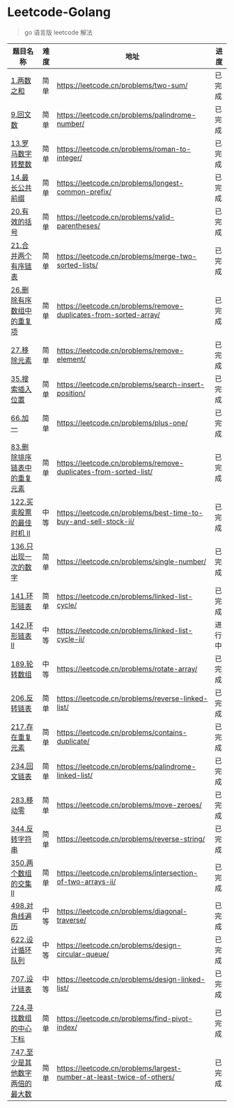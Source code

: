 # Leetcode-Golang
> go 语言版 leetcode 解法

| 题目名称                                                                       | 难度 | 地址 | 进度 |
|----------------------------------------------------------------------------|----|----|----|
| [1.两数之和](./1.two-sum/main.go)                                              | 简单 | https://leetcode.cn/problems/two-sum/ | 已完成 |
| [9.回文数](./9.palindrome-number/main.go)                                     | 简单 | https://leetcode.cn/problems/palindrome-number/ | 已完成 |
| [13.罗马数字转整数](./13.roman-to-integer/main.go)                                | 简单 | https://leetcode.cn/problems/roman-to-integer/ | 已完成 |
| [14.最长公共前缀](./14.longest-common-prefix/main.go)                                                 | 简单 | https://leetcode.cn/problems/longest-common-prefix/ | 已完成 |
| [20.有效的括号](./20.valid-parentheses/main.go)                                                 | 简单 | https://leetcode.cn/problems/valid-parentheses/ | 已完成 |
| [21.合并两个有序链表](./21.merge-two-sorted-lists/main.go)                         | 简单 | https://leetcode.cn/problems/merge-two-sorted-lists/ | 已完成 |
| [26.删除有序数组中的重复项](./26.remove-duplicates-from-sorted-array/main.go)         | 简单 | https://leetcode.cn/problems/remove-duplicates-from-sorted-array/ | 已完成 |
| [27.移除元素](./27.remove-element/main.go)         | 简单 | https://leetcode.cn/problems/remove-element/ | 已完成 |
| [35.搜索插入位置](./35.search-insert-position/main.go)         | 简单 | https://leetcode.cn/problems/search-insert-position/ | 已完成 |
| [66.加一](./66.plus-one/main.go)                                             | 简单 | https://leetcode.cn/problems/plus-one/ | 已完成 |
| [83.删除排序链表中的重复元素](./83.remove-duplicates-from-sorted-list/main.go)         | 简单 | https://leetcode.cn/problems/remove-duplicates-from-sorted-list/ | 已完成 |
| [122.买卖股票的最佳时机 II](./122.best-time-to-buy-and-sell-stock-ii/main.go)       | 中等 | https://leetcode.cn/problems/best-time-to-buy-and-sell-stock-ii/ | 已完成 |
| [136.只出现一次的数字](./136.single-number/main.go)                                | 简单 | https://leetcode.cn/problems/single-number/ | 已完成 |
| [141.环形链表](./141.linked-list-cycle/main.go)                                | 简单 | https://leetcode.cn/problems/linked-list-cycle/ | 已完成 |
| [142.环形链表 II](./142.linked-list-cycle-ii/main.go)                          | 中等 | https://leetcode.cn/problems/linked-list-cycle-ii/ | 进行中 |
| [189.轮转数组](./189.rotate-array/main.go)                                     | 中等 | https://leetcode.cn/problems/rotate-array/ | 已完成 |
| [206.反转链表](./206.reverse-linked-list/main.go)                              | 简单 | https://leetcode.cn/problems/reverse-linked-list/ | 已完成 |
| [217.存在重复元素](./217.contains-duplicate/main.go)                             | 简单 | https://leetcode.cn/problems/contains-duplicate/ | 已完成 |
| [234.回文链表](./234.palindrome-linked-list/main.go)                           | 简单 | https://leetcode.cn/problems/palindrome-linked-list/ | 已完成 |
| [283.移动零](./283.move-zeroes/main.go)                                       | 简单 | https://leetcode.cn/problems/move-zeroes/ | 已完成 |
| [344.反转字符串](./344.reverse-string/main.go)                                  | 简单 | https://leetcode.cn/problems/reverse-string/ | 已完成 |
| [350.两个数组的交集 II](./350.intersection-of-two-arrays-ii/main.go)              | 简单 | https://leetcode.cn/problems/intersection-of-two-arrays-ii/ | 已完成 |
| [498.对角线遍历](./498.diagonal-traverse/main.go)                               | 中等 | https://leetcode.cn/problems/diagonal-traverse/ | 已完成 |
| [622.设计循环队列](./622.design-circular-queue/main.go)                          | 中等 | https://leetcode.cn/problems/design-circular-queue/ | 已完成 |
| [707.设计链表](./707.design-linked-list/main.go)                               | 中等 | https://leetcode.cn/problems/design-linked-list/ | 已完成 |
| [724.寻找数组的中心下标](./724.find-pivot-index/main.go)                            | 简单 | https://leetcode.cn/problems/find-pivot-index/ | 已完成 |
| [747.至少是其他数字两倍的最大数](./747.largest-number-at-least-twice-of-others/main.go) | 简单 | https://leetcode.cn/problems/largest-number-at-least-twice-of-others/ | 已完成 |

